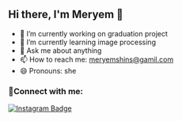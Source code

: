 ## Hi there, I'm Meryem 👋

<!--
**meryemshins/meryemshins** is a ✨ _special_ ✨ repository because its `README.md` (this file) appears on your GitHub profile.
-->
- 🔭 I’m currently working on graduation project
- 🌱 I’m currently learning image processing
- 💬 Ask me about anything
- 📫 How to reach me: meryemshins@gamil.com
- 😄 Pronouns: she

### 📩Connect with me:
[![Instagram Badge](https://img.shields.io/badge/-Instagram-C13584?style=flat-quare&labelColor=C13584&logo=instagram&logoColor=white&link=link)](https://www.instagram.com/meryemshins/) 



